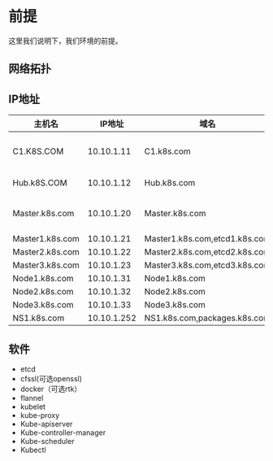 # 前提 #
这里我们说明下，我们环境的前提。
## 网络拓扑 ##
## IP地址 ##

主机名|IP地址|域名|其它
-----|------|----|---
C1.K8S.COM|10.10.1.11|C1.k8s.com|基础公共服务器
Hub.k8S.COM|10.10.1.12|Hub.k8s.com|Docker hub
Master.k8s.com|10.10.1.20|Master.k8s.com|master虚拟地址
Master1.k8s.com|10.10.1.21|Master1.k8s.com,etcd1.k8s.com|Master1
Master2.k8s.com|10.10.1.22|Master2.k8s.com,etcd2.k8s.com|Master2
Master3.k8s.com|10.10.1.23|Master3.k8s.com,etcd3.k8s.com|Master3
Node1.k8s.com|10.10.1.31|Node1.k8s.com	
Node2.k8s.com|10.10.1.32|Node2.k8s.com	
Node3.k8s.com|10.10.1.33|Node3.k8s.com	
NS1.k8s.com|10.10.1.252|NS1.k8s.com,packages.k8s.com	

## 软件 ##
* etcd
* cfssl(可选openssl)
* docker（可选rtk）
* flannel
* kubelet
* kube-proxy
* Kube-apiserver
* Kube-controller-manager
* Kube-scheduler
* Kubectl



